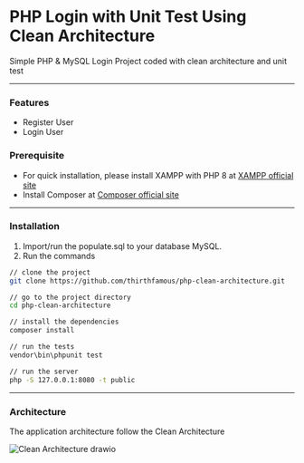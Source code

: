 # PHP Login with Unit Test Using Clean Architecture
Simple PHP & MySQL Login Project coded with clean architecture and unit test

---

### Features
* Register User
* Login User

### Prerequisite
* For quick installation, please install XAMPP with PHP 8 at [XAMPP official site](https://www.apachefriends.org/download.html)
* Install Composer at [Composer official site](https://getcomposer.org/)

---

### Installation
1. Import/run the populate.sql to your database MySQL. 
2. Run the commands 
```sh
// clone the project
git clone https://github.com/thirthfamous/php-clean-architecture.git

// go to the project directory
cd php-clean-architecture

// install the dependencies
composer install

// run the tests
vendor\bin\phpunit test

// run the server
php -S 127.0.0.1:8080 -t public
```

---

### Architecture
The application architecture follow the Clean Architecture

![Clean Architecture drawio](https://user-images.githubusercontent.com/30696403/167250776-f2cda279-12d7-4132-8565-88f45f124d94.png)
